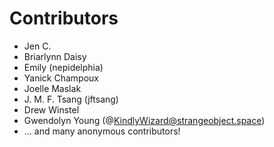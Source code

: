 # Contributors

 * Jen C.
 * Briarlynn Daisy
 * Emily (nepidelphia)
 * Yanick Champoux
 * Joelle Maslak
 * J. M. F. Tsang (jftsang)
 * Drew Winstel
 * Gwendolyn Young (@KindlyWizard@strangeobject.space)
 * ... and many anonymous contributors!

